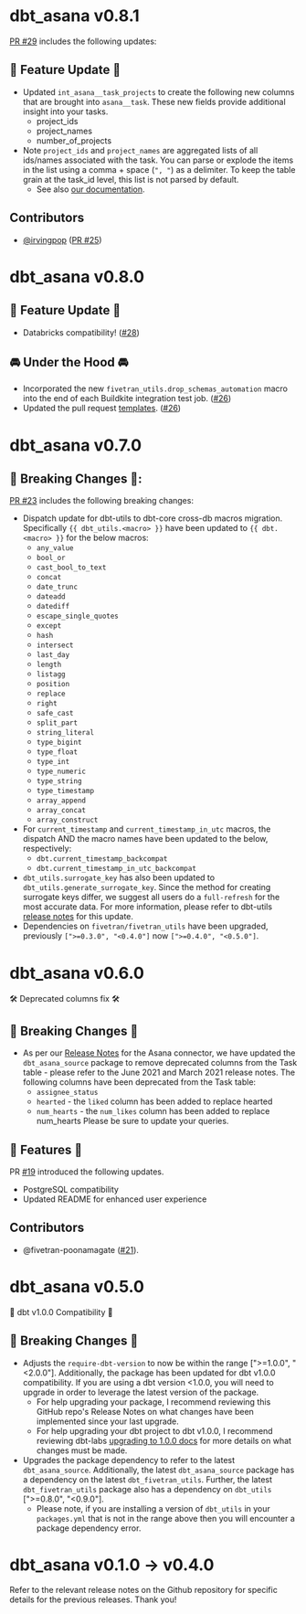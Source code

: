 # dbt_asana v0.8.1
[PR #29](https://github.com/fivetran/dbt_asana/pull/29) includes the following updates:
## 🎉 Feature Update 🎉
- Updated `int_asana__task_projects` to create the following new columns that are brought into `asana__task`. These new fields provide additional insight into your tasks.
  - project_ids
  - project_names
  - number_of_projects
- Note `project_ids` and `project_names` are aggregated lists of all ids/names associated with the task. You can parse or explode the items in the list using a comma + space (`", "`) as a delimiter. To keep the table grain at the task_id level, this list is not parsed by default.
  - See also [our documentation](https://fivetran.github.io/dbt_asana/#!/overview). 

## Contributors
- [@irvingpop](https://github.com/irvingpop ) ([PR #25](https://github.com/fivetran/dbt_asana/pull/25))

# dbt_asana v0.8.0
## 🎉 Feature Update 🎉
- Databricks compatibility! ([#28](https://github.com/fivetran/dbt_asana/pull/28))

## 🚘 Under the Hood 🚘
- Incorporated the new `fivetran_utils.drop_schemas_automation` macro into the end of each Buildkite integration test job. ([#26](https://github.com/fivetran/dbt_asana/pull/26))
- Updated the pull request [templates](/.github). ([#26](https://github.com/fivetran/dbt_asana/pull/26))

# dbt_asana v0.7.0

## 🚨 Breaking Changes 🚨:
[PR #23](https://github.com/fivetran/dbt_asana/pull/23) includes the following breaking changes:
- Dispatch update for dbt-utils to dbt-core cross-db macros migration. Specifically `{{ dbt_utils.<macro> }}` have been updated to `{{ dbt.<macro> }}` for the below macros:
    - `any_value`
    - `bool_or`
    - `cast_bool_to_text`
    - `concat`
    - `date_trunc`
    - `dateadd`
    - `datediff`
    - `escape_single_quotes`
    - `except`
    - `hash`
    - `intersect`
    - `last_day`
    - `length`
    - `listagg`
    - `position`
    - `replace`
    - `right`
    - `safe_cast`
    - `split_part`
    - `string_literal`
    - `type_bigint`
    - `type_float`
    - `type_int`
    - `type_numeric`
    - `type_string`
    - `type_timestamp`
    - `array_append`
    - `array_concat`
    - `array_construct`
- For `current_timestamp` and `current_timestamp_in_utc` macros, the dispatch AND the macro names have been updated to the below, respectively:
    - `dbt.current_timestamp_backcompat`
    - `dbt.current_timestamp_in_utc_backcompat`
- `dbt_utils.surrogate_key` has also been updated to `dbt_utils.generate_surrogate_key`. Since the method for creating surrogate keys differ, we suggest all users do a `full-refresh` for the most accurate data. For more information, please refer to dbt-utils [release notes](https://github.com/dbt-labs/dbt-utils/releases) for this update.
- Dependencies on `fivetran/fivetran_utils` have been upgraded, previously `[">=0.3.0", "<0.4.0"]` now `[">=0.4.0", "<0.5.0"]`.

# dbt_asana v0.6.0
🛠 Deprecated columns fix 🛠
## 🚨 Breaking Changes 🚨
- As per our [Release Notes](https://fivetran.com/docs/applications/asana/changelog#june2021) for the Asana connector, we have updated the `dbt_asana_source` package to remove deprecated columns from the Task table - please refer to the June 2021 and March 2021 release notes. The following columns have been deprecated from the Task table:
  - `assignee_status`
  - `hearted` - the `liked` column has been added to replace hearted
  - `num_hearts` - the `num_likes` column has been added to replace num_hearts
Please be sure to update your queries.

## 🎉 Features 🎉
PR [#19](https://github.com/fivetran/dbt_asana/pull/19) introduced the following updates.
- PostgreSQL compatibility 
- Updated README for enhanced user experience

## Contributors
- @fivetran-poonamagate ([#21](https://github.com/fivetran/dbt_asana_source/pull/21)).

# dbt_asana v0.5.0
🎉 dbt v1.0.0 Compatibility 🎉
## 🚨 Breaking Changes 🚨
- Adjusts the `require-dbt-version` to now be within the range [">=1.0.0", "<2.0.0"]. Additionally, the package has been updated for dbt v1.0.0 compatibility. If you are using a dbt version <1.0.0, you will need to upgrade in order to leverage the latest version of the package.
  - For help upgrading your package, I recommend reviewing this GitHub repo's Release Notes on what changes have been implemented since your last upgrade.
  - For help upgrading your dbt project to dbt v1.0.0, I recommend reviewing dbt-labs [upgrading to 1.0.0 docs](https://docs.getdbt.com/docs/guides/migration-guide/upgrading-to-1-0-0) for more details on what changes must be made.
- Upgrades the package dependency to refer to the latest `dbt_asana_source`. Additionally, the latest `dbt_asana_source` package has a dependency on the latest `dbt_fivetran_utils`. Further, the latest `dbt_fivetran_utils` package also has a dependency on `dbt_utils` [">=0.8.0", "<0.9.0"].
  - Please note, if you are installing a version of `dbt_utils` in your `packages.yml` that is not in the range above then you will encounter a package dependency error.

# dbt_asana v0.1.0 -> v0.4.0
Refer to the relevant release notes on the Github repository for specific details for the previous releases. Thank you!
